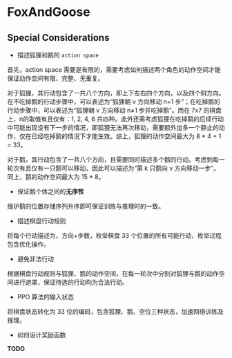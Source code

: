 # FoxAndGoose

## Special Considerations

- 描述狐狸和鹅的 `action space`

首先，action space 需要是有限的，需要考虑如何描述两个角色的动作空间才能保证动作空间有限、完整、无重复。

对于狐狸，其行动包含了一共八个方向，即上下左右四个方向，以及四个斜方向。在不吃掉鹅的行动步骤中，可以表述为“狐狸朝 v 方向移动 n=1 步”；在吃掉鹅的行动步骤中，可以表述为“狐狸朝 v 方向移动 n≠1 步并吃掉鹅”。而在 7x7 的棋盘上，n的取值有且仅有：1, 2, 4, 6 共四种。此外还需考虑狐狸在吃掉鹅的后续行动中可能出现没有下一步的情况，即狐狸无法再次移动，需要额外加多一个静止的动作，仅在已经吃掉鹅的情况下才能生效。综上，狐狸的动作空间最大为 8 * 4 + 1 = 33。

对于鹅，其行动包含了一共八个方向，且需要同时描述多个鹅的行动。考虑到每一轮次有且仅有一只鹅可以移动，因此可以描述为“第 k 只鹅向 v 方向移动一步”。同上，鹅的动作空间最大为 15 * 8。

- 保证鹅个体之间的**无序性**

维护鹅的位置存储序列升序即可保证训练与推理时的一致。

- 描述棋盘行动规则

将每个行动描述为，方向+步数，枚举棋盘 33 个位置的所有可能行动，枚举过程包含优化操作。

- 避免非法行动

根据棋盘行动规则与狐狸、鹅的动作空间，在每一轮次中分别对狐狸与鹅的动作空间进行遮罩，保证待选的行动均为合法行动。

- PPO 算法的输入状态

将棋盘状态转化为 33 位的编码，包含狐狸、鹅、空位三种状态，加速网络训练及推理。

- 如何设计奖励函数

**TODO**
